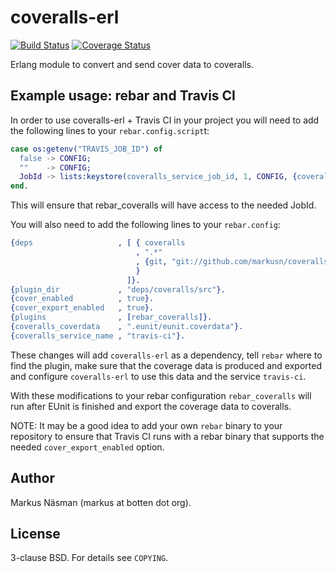 coveralls-erl
=============
[![Build Status](https://travis-ci.org/markusn/coveralls-erl.png?branch=master)](https://travis-ci.org/markusn/coveralls-erl)
[![Coverage Status](https://coveralls.io/repos/markusn/coveralls-erl/badge.png?branch=master)](https://coveralls.io/r/markusn/coveralls-erl?branch=master)

Erlang module to convert and send cover data to coveralls.

## Example usage: rebar and Travis CI                                                                           
In order to use coveralls-erl + Travis CI in your project you will need to add the following lines to your `rebar.config.script`t:                                                                                                
```erlang
case os:getenv("TRAVIS_JOB_ID") of
  false -> CONFIG;
  ""    -> CONFIG;
  JobId -> lists:keystore(coveralls_service_job_id, 1, CONFIG, {coveralls_service_job_id, JobId})
end.
```

This will ensure that rebar_coveralls will have access to the needed JobId.

You will also need to add the following lines to your `rebar.config`:
```erlang                                                                                                       
{deps                   , [ { coveralls
                            , ".*"
                            , {git, "git://github.com/markusn/coveralls-erl.git", "master"}
                            }
                          ]}.
{plugin_dir             , "deps/coveralls/src"}.
{cover_enabled          , true}.
{cover_export_enabled   , true}.
{plugins                , [rebar_coveralls]}.
{coveralls_coverdata    , ".eunit/eunit.coverdata"}.
{coveralls_service_name , "travis-ci"}.
```
These changes will add `coveralls-erl` as a dependency, tell `rebar` where to find the plugin, make sure that the coverage data is produced and exported and configure `coveralls-erl` to use this data and the service `travis-ci`. 

With these modifications to your rebar configuration `rebar_coveralls` will run after EUnit is finished and export the coverage data to coveralls.

NOTE: It may be a good idea to add your own `rebar` binary to your repository to ensure that Travis CI runs with a rebar binary that supports the needed `cover_export_enabled` option.

## Author
Markus Näsman (markus at botten dot org).

## License
3-clause BSD. For details see `COPYING`.

